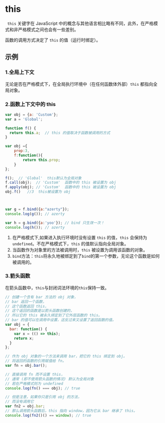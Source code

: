 # this
` this` 关键字在 JavaScript 中的概念与其他语言相比略有不同，此外，在严格模式和非严格模式之间也会有一些差别。

函数的调用方式决定了 `this` 的值（运行时绑定）。

## 示例

### 1.全局上下文

无论是否在严格模式下，在全局执行环境中（在任何函数体外部）`this` 都指向全局对象。


### 2.函数上下文中的 this

```js
var obj = {a: 'Custom'};
var a = 'Global';

function f() {
  return this.a;  // this 的值取决于函数被调用的方式
}

var obj ={
    prop:3,
    f:function(){
        return this.prop;
    }
};

f();  // 'Global'  this默认为全局对象
f.call(obj);  // 'Custom'  函数中的 this 被设置为 obj
f.apply(obj); // 'Custom'  函数中的 this 被设置为 obj
obj.f()   //3  this被设置为 obj



var g = f.bind({a:"azerty"});
console.log(g()); // azerty

var h = g.bind({a:'yoo'}); // bind 只生效一次！
console.log(h()); // azerty
```

1. 在严格模式下,如果进入执行环境时没有设置 `this` 的值，`this` 会保持为 `undefined`。不在严格模式下，`this` 的值默认指向全局对象。
2. 当函数作为对象里的方法被调用时，`this` 被设置为调用该函数的对象。
3. `bind`方法：`this`将永久地被绑定到了`bind`的第一个参数，无论这个函数是如何被调用的。


### 3.箭头函数

在箭头函数中，`this`与封闭词法环境的`this`保持一致。
```js
// 创建一个含有 bar 方法的 obj 对象，
// bar 返回一个函数，
// 这个函数返回 this，
// 这个返回的函数是以箭头函数创建的，
// 所以它的 this 被永久绑定到了它外层函数的 this。
// bar 的值可以在调用中设置，这反过来又设置了返回函数的值。
var obj = {
  bar: function() {
    var x = (() => this);
    return x;
  }
};

// 作为 obj 对象的一个方法来调用 bar，把它的 this 绑定到 obj。
// 将返回的函数的引用赋值给 fn。
var fn = obj.bar();

// 直接调用 fn 而不设置 this，
// 通常 (即不使用箭头函数的情况) 默认为全局对象
// 若在严格模式则为 undefined
console.log(fn() === obj); // true

// 但是注意，如果你只是引用 obj 的方法，
// 而没有调用它
var fn2 = obj.bar;
// 那么调用箭头函数后，this 指向 window，因为它从 bar 继承了 this。
console.log(fn2()() == window); // true
```